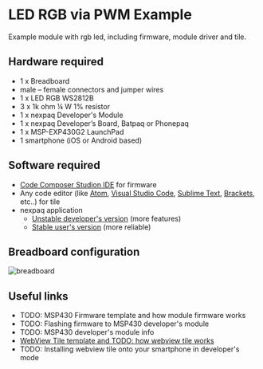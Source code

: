 # LED RGB via PWM Example
Example module with rgb led, including firmware, module driver and tile. 

## Hardware required
- 1 x Breadboard
- male – female connectors and jumper wires
- 1 x LED RGB WS2812B
- 3 x 1k ohm ¼ W 1% resistor
- 1 x nexpaq Developer's Module
- 1 x nexpaq Developer’s Board, Batpaq or Phonepaq 
- 1 x MSP-EXP430G2 LaunchPad
- 1 smartphone (iOS or Android based)

## Software required
- [Code Composer Studion IDE][ccs] for firmware
- Any code editor (like [Atom][atom], [Visual Studio Code][vscode], [Sublime Text][sublime], [Brackets][brackets], etc..) for tile
- nexpaq application
  - [Unstable developer's version][unstableapp] (more features)
  - [Stable user's version][stableapp] (more reliable)

## Breadboard configuration
![breadboard]

## Useful links
- TODO: MSP430 Firmware template and how module firmware works
- TODO: Flashing firmware to MSP430 developer's module
- TODO: MSP430 developer's module info
- [WebView Tile template and TODO: how webview tile works][webview-template]
- TODO: Installing webview tile onto your smartphone in developer's mode

[stableapp]: https://nexpaq.com/app
[unstableapp]: https://nexpaq.com/app-dev

[ccs]: http://www.ti.com/tool/CCSTUDIO
[atom]: https://atom.io/
[vscode]: https://code.visualstudio.com/
[sublime]: https://www.sublimetext.com/
[brackets]: http://brackets.io/

[breadboard]: https://github.com/nexpaq/example-led-rgb/raw/master/breadboard/led-rgb-example_bb.png "LED RGB Example"

[webview-template]: https://github.com/nexpaq/webview-tile-template
